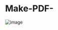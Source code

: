 # Make-PDF-


![image](https://user-images.githubusercontent.com/59916393/107854207-610aeb80-6e40-11eb-9a0b-97e210c903e0.png)
